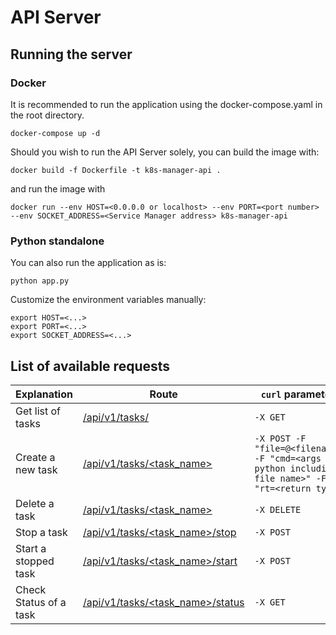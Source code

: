 # API Server

## Running the server

### Docker

It is recommended to run the application using the docker-compose.yaml in the root directory.

```shell
docker-compose up -d
```

Should you wish to run the API Server solely, you can build the image with:

```shell
docker build -f Dockerfile -t k8s-manager-api .
```

and run the image with

```shell
docker run --env HOST=<0.0.0.0 or localhost> --env PORT=<port number> --env SOCKET_ADDRESS=<Service Manager address> k8s-manager-api
```

### Python standalone

You can also run the application as is:

```shell
python app.py
```

Customize the environment variables manually:

```shell
export HOST=<...>
export PORT=<...>
export SOCKET_ADDRESS=<...>
```

## List of available requests

| Explanation            | Route                                 | `curl` parameters                                                                                    |
| ---------------------- | ------------------------------------- | ---------------------------------------------------------------------------------------------------- |
| Get list of tasks      | [/api/v1/tasks/](#)                   | `-X GET`                                                                                             |
| Create a new task      | [/api/v1/tasks/<task_name>](#)        | `-X POST -F "file=@<filename>" -F "cmd=<args for python including file name>" -F "rt=<return type>"` |
| Delete a task          | [/api/v1/tasks/<task_name>](#)        | `-X DELETE`                                                                                          |
| Stop a task            | [/api/v1/tasks/<task_name>/stop](#)   | `-X POST`                                                                                            |
| Start a stopped task   | [/api/v1/tasks/<task_name>/start](#)  | `-X POST`                                                                                            |
| Check Status of a task | [/api/v1/tasks/<task_name>/status](#) | `-X GET`                                                                                             |

```

```
